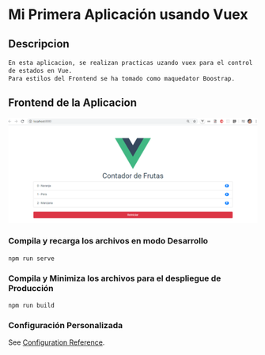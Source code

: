 # Mi Primera Aplicación usando Vuex

## Descripcion

```
En esta aplicacion, se realizan practicas uzando vuex para el control de estados en Vue.
Para estilos del Frontend se ha tomado como maquedator Boostrap.
```

## Frontend de la Aplicacion

![Contador de Frutas](src/assets/Screenshot_1.png)

### Compila y recarga los archivos en modo Desarrollo

```
npm run serve
```

### Compila y Minimiza los archivos para el despliegue de Producción

```
npm run build
```

### Configuración Personalizada

See [Configuration Reference](https://cli.vuejs.org/config/).

